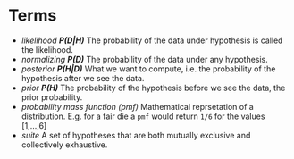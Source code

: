 # Terms

- *likelihood* ***P(D|H)*** The probability of the data under hypothesis is called the likelihood.
- *normalizing* ***P(D)*** The probability of the data under any hypothesis.
- *posterior* ***P(H|D)*** What we want to compute, i.e. the probability of the hypothesis after we see the data.
- *prior* ***P(H)*** The probability of the hypothesis before we see the data, the prior probability.
- *probability mass function (pmf)* Mathematical reprsetation of a distribution. E.g. for a fair die a `pmf` would return `1/6` for the values [1,...,6]
- *suite* A set of hypotheses that are both mutually exclusive and collectively exhaustive.